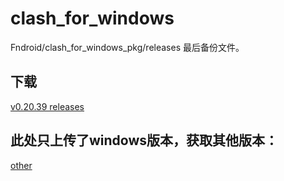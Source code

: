 # clash_for_windows
Fndroid/clash_for_windows_pkg/releases 最后备份文件。

## 下载

[v0.20.39 releases](https://github.com/cfwtf/clash_for_windows/releases)


## 此处只上传了windows版本，获取其他版本：

[other](https://archive.org/download/clash_for_windows_pkg)
